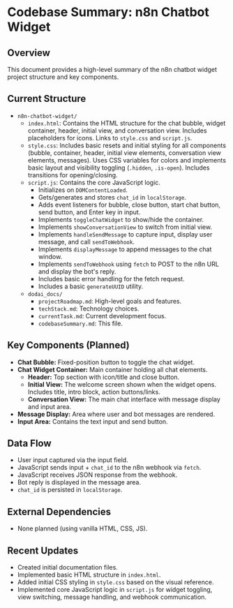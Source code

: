 # Codebase Summary: n8n Chatbot Widget

## Overview
This document provides a high-level summary of the n8n chatbot widget project structure and key components.

## Current Structure
- `n8n-chatbot-widget/`
  - `index.html`: Contains the HTML structure for the chat bubble, widget container, header, initial view, and conversation view. Includes placeholders for icons. Links to `style.css` and `script.js`.
  - `style.css`: Includes basic resets and initial styling for all components (bubble, container, header, initial view elements, conversation view elements, messages). Uses CSS variables for colors and implements basic layout and visibility toggling (`.hidden`, `.is-open`). Includes transitions for opening/closing.
  - `script.js`: Contains the core JavaScript logic.
    - Initializes on `DOMContentLoaded`.
    - Gets/generates and stores `chat_id` in `localStorage`.
    - Adds event listeners for bubble, close button, start chat button, send button, and Enter key in input.
    - Implements `toggleChatWidget` to show/hide the container.
    - Implements `showConversationView` to switch from initial view.
    - Implements `handleSendMessage` to capture input, display user message, and call `sendToWebhook`.
    - Implements `displayMessage` to append messages to the chat window.
    - Implements `sendToWebhook` using `fetch` to POST to the n8n URL and display the bot's reply.
    - Includes basic error handling for the fetch request.
    - Includes a basic `generateUUID` utility.
  - `dodai_docs/`
    - `projectRoadmap.md`: High-level goals and features.
    - `techStack.md`: Technology choices.
    - `currentTask.md`: Current development focus.
    - `codebaseSummary.md`: This file.

## Key Components (Planned)
- **Chat Bubble:** Fixed-position button to toggle the chat widget.
- **Chat Widget Container:** Main container holding all chat elements.
  - **Header:** Top section with icon/title and close button.
  - **Initial View:** The welcome screen shown when the widget opens. Includes title, intro block, action buttons/links.
  - **Conversation View:** The main chat interface with message display and input area.
- **Message Display:** Area where user and bot messages are rendered.
- **Input Area:** Contains the text input and send button.

## Data Flow
- User input captured via the input field.
- JavaScript sends input + `chat_id` to the n8n webhook via `fetch`.
- JavaScript receives JSON response from the webhook.
- Bot reply is displayed in the message area.
- `chat_id` is persisted in `localStorage`.

## External Dependencies
- None planned (using vanilla HTML, CSS, JS).

## Recent Updates
- Created initial documentation files.
- Implemented basic HTML structure in `index.html`.
- Added initial CSS styling in `style.css` based on the visual reference.
- Implemented core JavaScript logic in `script.js` for widget toggling, view switching, message handling, and webhook communication.
